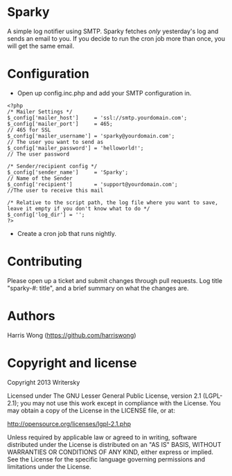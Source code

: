 Sparky
======
A simple log notifier using SMTP. Sparky fetches *only* yesterday's log and sends an email to you. If you decide to run the cron job more than once, you will get the same email.

Configuration
==============
- Open up config.inc.php and add your SMTP configuration in.

```
<?php
/* Mailer Settings */
$_config['mailer_host']     = 'ssl://smtp.yourdomain.com';              
$_config['mailer_port']     = 465;                                     // 465 for SSL
$_config['mailer_username'] = 'sparky@yourdomain.com';                 // The user you want to send as
$_config['mailer_password'] = 'helloworld!';                           // The user password 

/* Sender/recipient config */
$_config['sender_name']     = 'Sparky';                                // Name of the Sender
$_config['recipient']       = 'support@yourdomain.com';                //The user to receive this mail

/* Relative to the script path, the log file where you want to save, leave it empty if you don't know what to do */
$_config['log_dir'] = '';
?>

```
- Create a cron job that runs nightly. 

Contributing
============
Please open up a ticket and submit changes through pull requests. Log title "sparky-#: title", and a brief summary on what the changes are.


Authors
=======
Harris Wong (https://github.com/harriswong)

Copyright and license
======================
Copyright 2013 Writersky

Licensed under The GNU Lesser General Public License, version 2.1 (LGPL-2.1); you may not use this work except in compliance with the License. You may obtain a copy of the License in the LICENSE file, or at:

http://opensource.org/licenses/lgpl-2.1.php

Unless required by applicable law or agreed to in writing, software distributed under the License is distributed on an "AS IS" BASIS, WITHOUT WARRANTIES OR CONDITIONS OF ANY KIND, either express or implied. See the License for the specific language governing permissions and limitations under the License.

